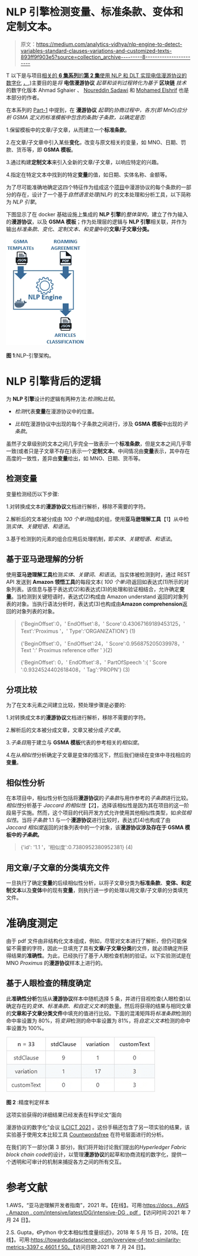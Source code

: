 # NLP 引擎检测变量、标准条款、变体和定制文本。

> 原文：<https://medium.com/analytics-vidhya/nlp-engine-to-detect-variables-standard-clauses-variations-and-customized-texts-893ff9f903e5?source=collection_archive---------8----------------------->

T 以下是与项目[相关的 **6 集系列**的**第 2 集**使用 NLP 和 DLT 实现电信漫游协议的数字化](https://wiki.hyperledger.org/display/INTERN/Project+Plan%3A+The+Use+of+NLP+and+DLT+to+Enable+the+Digitalization+of+Telecom+Roaming+Agreements) [，](https://wiki.hyperledger.org/display/INTERN/Project+Plan%3A+The+Use+of+NLP+and+DLT+to+Enable+the+Digitalization+of+Telecom+Roaming+Agreements),)主要目的是*将* **电信漫游协议** *起草和谈判过程转化为基于* **区块链** *技术*的数字化版本 Ahmad Sghaier 、 [Noureddin Sadawi](https://medium.com/u/f2446988a932?source=post_page-----893ff9f903e5--------------------------------) 和 [Mohamed Elshrif](https://medium.com/u/cf57b73312bb?source=post_page-----893ff9f903e5--------------------------------) 也是本部分的作者。

在本系列的 [Part-1](/@sfl0r3nz05/blockchain-based-digitization-of-the-roaming-agreement-drafting-process-dec003923521) 中提到，在 **漫游协议** *起草*的*协商过程中，各方(即 MnO)应分析 GSMA 定义的标准模板中包含的条款/子条款，以确定是否:*

1.保留模板中的文章/子文章，从而建立一个**标准条款**。

2.在文章/子文章中引入某些**变化**，改变与原文相关的变量，如 MNO、日期、罚款、货币等，即 **GSMA 模板**。

3.通过构建**定制文本**来引入全新的文章/子文章，以响应特定的兴趣。

4.指定在特定文本中找到的特定**变量**的值，如日期、实体名称、金额等。

为了尽可能准确地确定这四个特征作为组成这个[项目](https://wiki.hyperledger.org/display/INTERN/Project+Plan%3A+The+Use+of+NLP+and+DLT+to+Enable+the+Digitalization+of+Telecom+Roaming+Agreements)中漫游协议的每个条款的一部分的存在，设计了一个基于*自然语言处理(NLP)* 的文本处理和分析工具，以下简称为 *NLP 引擎*。

下图显示了在 docker 基础设施上集成的 **NLP 引擎**的*整体架构*，建立了作为输入的**漫游协议**，以及 **GSMA 模板**；作为处理层的逻辑与 **NLP 引擎**相关联，并作为输出*标准条款*、*变化*、*定制文本、*和*变量*中的**文章/子文章分类。**

![](img/e6ee4b78af7a5f3b048720f40cbca14b.png)

**图 1**:NLP-引擎架构。

# **NLP 引擎背后的逻辑**

为 **NLP 引擎**设计的逻辑有两种方法:*检测*和*比较*。

- *检测*代表**变量**在漫游协议中的位置。

- *比较*在漫游协议中出现的每个子条款之间进行，涉及 **GSMA 模板**中出现的*子条款*。

虽然子文章级别的文本之间几乎完全一致表示一个**标准条款**，但是文本之间几乎零一致(或者只是子文章不存在)表示一个**定制文本**。中间情况由**变量**表示，其中存在高度的一致性，差异由**变量**给出，如 MNO、日期、货币等。

## **检测变量**

变量检测经历以下步骤:

1.对转换成文本的**漫游协议**文档进行解析，移除不需要的字符。

2.解析后的文本被分成由 *100 个单词*组成的组，使用**亚马逊理解工具**【1】从中检测*实体*、*关键短语、*和*语法*。

3.基于检测到的元素的组合应用后处理机制，即*实体*、*关键短语、*和*语法*。

## **基于亚马逊理解的分析**

使用**亚马逊理解工具**检测*实体*、*关键词、*和*语法*。当实体被检测到时，通过 REST API 发送到 **Amazon 领悟工具**的每段文本( *100 个单词*)返回如表达式(1)所示的对象列表。该信息与基于表达式(2)和表达式(3)的处理和验证相结合，允许确定**变量**。当检测到关键短语时，表达式(2)构成由 Amazon understand 返回的对象列表的对象。当执行语法分析时，表达式(3)也构成由**Amazon comprehension**返回的对象列表的对象。

> {'BeginOffset':0，' EndOffset':8，' Score':0.43067169189453125，' Text':'Proximus '，' Type':'ORGANIZATION'} (1)
> 
> {'BeginOffset':0，' EndOffset':24，' Score':0.956875205039978，' Text ':' Proximus reference offer ' }(2)
> 
> {'BeginOffset': 0，' EndOffset':8，' PartOfSpeech ':{ ' Score ':0.9324524402618408，' Tag':'PROPN'} (3)

## **分项比较**

为了在文本元素之间建立比较，预处理步骤是必要的:

1.对转换成文本的**漫游协议**文档进行解析，移除不需要的字符。

2.解析后的文本被分成文章，文章又被分成*子文章*。

3.*子条目*用于建立与 **GSMA 模板**代表的参考相关的*相似度*。

4.在从*相似性*分析确定子文章是变体的情况下，然后我们继续在变体中寻找相应的**变量**。

## **相似性分析**

在本项目中，相似性分析包括将**漫游协议**的*子条款*与用作参考的*子条款*进行比较。*相似性*分析基于 *Jaccard 的相似性*【2】，选择该相似性是因为其在项目的这一阶段易于实施。然而，这个项目的代码开发方式允许使用其他相似性类型，如*余弦相似性*。当将*子条款* 1.1 与一个**漫游协议**进行比较时，表达式(4)也构成了由 *Jaccard 相似度*返回的对象列表中的一个对象，该**漫游协议涉及存在于 **GSMA 模板**中的*子条款*。**

> {'id': '1.1 '，'相似度':0.7380952380952381} (4)

## **用文章/子文章的分类填充文件**

一旦执行了确定**变量**的后续相似性分析，以将子文章分类为**标准条款**、**变体、**和**定制文本**以及**变体**中的现有**变量**，则执行进一步的处理以用文章/子文章的分类填充文件。

# **准确度测定**

由于 pdf 文件由非结构化文本组成，例如，尽管对文本进行了解析，但仍可能保留不需要的字符，因此一旦填充了具有**文章/子文章分类**的文件，就必须确定所获得结果的**准确性**。为此，已经执行了基于人眼检查机制的验证。以下实验测试是在 MNO *Proximus* 的**漫游协议**样本上进行的。

## **基于人眼检查的精度确定**

此**准确性分析**包括从**漫游协议**样本中随机选择 5 条，并进行目视检查(人眼检查)以确定存在的*变体*、*标准条款、*和*自定义文本*的数量。然后将获得的结果与相同文章的**文章和子文章分类文件**中填充的值进行比较。下面的混淆矩阵将*标准条款*检测的命中率设置为 80%，将*变异*检测的命中率设置为 81%，将*自定义文本*检测的命中率设置为 100%。

![](img/b26c714bc9a105188849f19d8cc15aa5.png)

**图 2** :精度判定样本

这项实验获得的详细结果已经发表在科学论文“面向

漫游协议的数字化”会议 [ILCICT 2021](https://ilcict.lit.ly/en/) 。这份手稿还包含了另一项实验的结果，该实验基于使用文本比较工具 [Countwordsfree](https://countwordsfree.com/comparetexts) 在符号层面进行的分析。

在我们的下一部分(第 3 部分)，我们将开始讨论我们提出的*Hyperledger Fabric block chain code*的设计，以管理**漫游协议**的起草和协商流程的数字化，提供一个透明和可审计的机制来捕捉各方之间的所有交互。

# **参考文献**

1.AWS，“亚马逊理解开发者指南”，2021 年。【在线】。可用:[https://docs . AWS . Amazon . com/intensive/latest/DG/intensive-DG . pdf .](https://docs.aws.amazon.com/comprehend/latest/dg/comprehend-dg.pdf.)【访问时间:2021 年 7 月 24 日】。

2.S. Gupta，《Python 中文本相似性度量综述》，2018 年 5 月 15 日，2018。【在线】。可用:[https://towardsdatascience . com/overview-of-text-similarity-metrics-3397 c 4601 f 50。](https://towardsdatascience.com/overview-of-text-similarity-metrics-3397c4601f50.)【访问日期:2021 年 7 月 24 日】。
